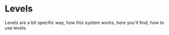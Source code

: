# Levels

Levels are a bit specific way, how this system works, here you'll find, how to use levels.
